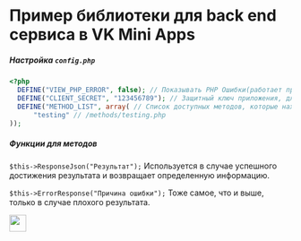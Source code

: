 # **Пример библиотеки для back end сервиса в VK Mini Apps**

##### Настройка `config.php`
```php
<?php
  DEFINE("VIEW_PHP_ERROR", false); // Показывать PHP Ошибки(работает при ошибки в методах)
  DEFINE("CLIENT_SECRET", "123456789"); // Защитный ключ приложения, для проверки подписи
  DEFINE("METHOD_LIST", array( // Список доступных методов, которые находятся в папке `methods`
      "testing" // /methods/testing.php
));
```
##### Функции для методов
`$this->ResponseJson("Результат");` Используется в случае успешного достижения результата и возвращает определенную информацию.

`$this->ErrorResponse("Причина ошибки");` Тоже самое, что и выше, только в случае плохого результата.

<a href="https://vk.com/ghost1337gg"><img src="https://pngicon.ru/file/uploads/vk.png" height=30></img></a>

